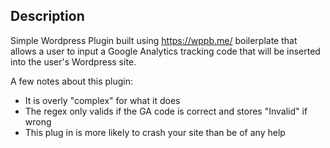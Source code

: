 
## Description ##

Simple Wordpress Plugin built using https://wppb.me/ boilerplate that allows a user to input a Google Analytics tracking code that will be inserted into the user's Wordpress site. 

A few notes about this plugin:

*   It is overly "complex" for what it does
*   The regex only valids if the GA code is correct and stores "Invalid" if wrong
*   This plug in is more likely to crash your site than be of any help
